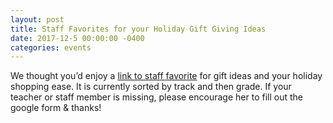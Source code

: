 ```yaml
---
layout: post
title: Staff Favorites for your Holiday Gift Giving Ideas
date: 2017-12-5 00:00:00 -0400
categories: events
---
```

We thought you’d enjoy a [link to staff favorite](https://docs.google.com/spreadsheets/d/1ljsVXBXHPhOyiy5UzYjK7zgn6C1o1W4IT0RQf35iuHU/edit?usp=sharing) for gift ideas and your holiday shopping ease.  It is currently sorted by track and then grade.  If your teacher or staff member is missing, please encourage her to fill out the google form & thanks!


